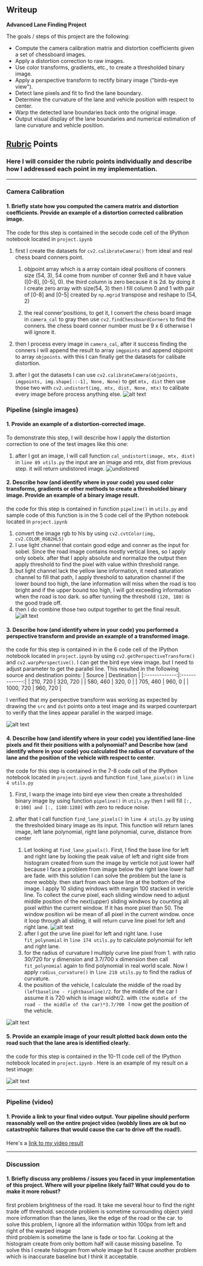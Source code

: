 ## Writeup 

**Advanced Lane Finding Project**

The goals / steps of this project are the following:

* Compute the camera calibration matrix and distortion coefficients given a set of chessboard images.
* Apply a distortion correction to raw images.
* Use color transforms, gradients, etc., to create a thresholded binary image.
* Apply a perspective transform to rectify binary image ("birds-eye view").
* Detect lane pixels and fit to find the lane boundary.
* Determine the curvature of the lane and vehicle position with respect to center.
* Warp the detected lane boundaries back onto the original image.
* Output visual display of the lane boundaries and numerical estimation of lane curvature and vehicle position.

[//]: # (Image References)

[image1]: ./report_img/undistort.png "Undistorted"
[image2]: ./report_img/threshold.png "Road Transformed"
[image3]: ./examples/binary_combo_example.jpg "Binary Example"
[image4]: ./examples/warped_straight_lines.jpg "Warp Example"
[image5]: ./examples/color_fit_lines.jpg "Fit Visual"
[image6]: ./examples/example_output.jpg "Output"
[video1]: ./project_video.mp4 "Video"

## [Rubric](https://review.udacity.com/#!/rubrics/571/view) Points

### Here I will consider the rubric points individually and describe how I addressed each point in my implementation.  

---

### Camera Calibration

#### 1. Briefly state how you computed the camera matrix and distortion coefficients. Provide an example of a distortion corrected calibration image.

The code for this step is contained in the secode code cell of the IPython notebook located in `project.ipynb`

1. first I create the datasets for `cv2.calibrateCamera()` from ideal and real chess board conners point.  
   1. objpoint array which is a array contain ideal positions of conners size (54, 3), 54 come from number of conner 9x6 and it have value ([0-8], [0-5], 0). the third column is zero because it is 2d. by doing it I create zero array with size(54, 3) then I fill column 0 and 1 with pair of [0-8] and [0-5] created by `np.mgrid` transpose and reshape to (54, 2)

   2. the real conner'positions, to get it, I convert the chess board image in `camera_cal` to gray then use `cv2.findChessboardCorners` to find the conners. the chess board conner number must be 9 x 6 otherwise I will ignore it. 
   
2. then I process every image in `camera_cal`, after it success finding the conners I will append the result to array `imgpoints` and append objpoint to array `objpoints`. with this I can finally get the datasets for calibate distortion.

3. after I got the datasets I can use `cv2.calibrateCamera(objpoints, imgpoints, img.shape[::-1], None, None)` to get `mtx, dist` then use those two with `cv2.undistort(img, mtx, dist, None, mtx)` to calibate every image before process anything else.
![alt text][image1]

### Pipeline (single images)

#### 1. Provide an example of a distortion-corrected image.

To demonstrate this step, I will describe how I apply the distortion correction to one of the test images like this one:
1. after I got an image, I will call function `cal_undistort(image, mtx, dist)` in `line 89 utils.py` the input are an image and mtx, dist from previous step. it will return undistored image.
![undistored](./report_img/undistort3.png)
#### 2. Describe how (and identify where in your code) you used color transforms, gradients or other methods to create a thresholded binary image.  Provide an example of a binary image result.

the code for this step is contained in function `pipeline()` in `utils.py` and sample code of this function is in the 5 code cell of the IPython notebook located in `project.ipynb`

1. convert the image rgb to hls by using `cv2.cvtColor(img, cv2.COLOR_RGB2HLS)`
2. I use light channel that contain good edge and conner as the input for sobel. Since the road image contains mostly vertical lines, so I apply only sobelx. after that I apply absolute and normalize the output then apply threshold to find the pixel with value within threshold range.
3. but light channel lack the yellow lane information, it need saturation channel to fill that path, I apply threshold to saturation channel if the lower bound too high, the lane information will miss when the road is too bright and if the upper bound too high, I will got exceeding information when the road is too dark. so after tunning the threshold `(120, 180)` is the good trade off.
4. then I do combine those two output together to get the final result.
![alt text][image2]

#### 3. Describe how (and identify where in your code) you performed a perspective transform and provide an example of a transformed image.

the code for this step is contained in in the 6 code cell of the IPython notebook located in `project.ipynb`
by using `cv2.getPerspectiveTransform()` and `cv2.warpPerspective()`. I can get the bird eye view image.
but I need to adjust parameter to get the parallel line.
This resulted in the following source and destination points:
| Source        | Destination   | 
|:-------------:|:-------------:| 
| 210, 720      | 320, 720        | 
| 580, 460      | 320, 0      |
| 705, 460     | 960, 0      |
| 1000, 720      | 960, 720        |

I verified that my perspective transform was working as expected by drawing the `src` and `dst` points onto a test image and its warped counterpart to verify that the lines appear parallel in the warped image.

![alt text](./report_img/warped7.png)

#### 4. Describe how (and identify where in your code) you identified lane-line pixels and fit their positions with a polynomial? and Describe how (and identify where in your code) you calculated the radius of curvature of the lane and the position of the vehicle with respect to center.

the code for this step is contained in the 7-8 code cell of the IPython notebook located in `project.ipynb` and function `find_lane_pixels()` in `line 4 utils.py` 
1. First, I warp the image into bird eye view then create a thresholded binary image by using function `pipeline()` in `utils.py` then I will fill `[:, 0:100] and [:, 1180:1280]` with zero to reduce noise.
2. after that I call function `find_lane_pixels()` in `line 4 utils.py` by using the thresholded binary image as its input. This function will return lanes image, left lane polynomial, right lane polynomial, curve, distance from center  
   
   1. Let looking at `find_lane_pixels()`. First, I find the base line for left and right lane by looking the peak value of left and right side from histogram created from sum the image by verticle not just lower half because I face a problem from image below the right lane lower half are fade. with this solution I can solve the problem but the lane is more wobbly. then start from each base line at the bottom of the image. I apply 10 sliding windows with margin 100 stacked in vericle line. To collect the curve pixel, each sliding window need to adjust middle position of the next(upper) sliding windwos by counting all pixel within the current window. If it has more pixel than 50. The window position wii be mean of all pixel in the current window. once it loop through all sliding, it will return curve line pixel for left and right lane. 
   ![alt text](./test_images/test20.jpg) 
   2. after I got the urve line pixel for left and right lane. I use `fit_polynomial` in `line 174 utils.py` to calculate polynomial for left and right lane.
   3. for the radius of curvature I multiply curve line pixel from 1. with ratio 30/720 for y dimension and 3.7/700 x dimension then call `fit_polynomial` again to find polynomial in real world scale. Now I apply `radius_curvature()` in `line 210 utils.py`  to find the radius of curvature.
   4. the position of the vehicle, I calculate the middle of the road by  `(leftbaseline - rightbaseline)/2`. for the middle of the car I assume it is 720 which is image widht/2. with `(the middle of the road - the middle of the car)*3.7/700 ` I now get the position of the vehicle.

![alt text](./report_img/lane.png)


#### 5. Provide an example image of your result plotted back down onto the road such that the lane area is identified clearly.
the code for this step is contained in the 10-11 code cell of the IPython notebook located in `project.ipynb` .  Here is an example of my result on a test image:

![alt text](./report_img/result3.png)

---

### Pipeline (video)

#### 1. Provide a link to your final video output.  Your pipeline should perform reasonably well on the entire project video (wobbly lines are ok but no catastrophic failures that would cause the car to drive off the road!).

Here's a [link to my video result](https://drive.google.com/file/d/1gRmBSrqNPiZjgnJTSW8zWe0L4tg54h7J/view?usp=sharing)

---

### Discussion

#### 1. Briefly discuss any problems / issues you faced in your implementation of this project.  Where will your pipeline likely fail?  What could you do to make it more robust?

first problem brightness of the road. It take me several hour to find the right trade off threshold.
seconde problem is sometime surrounding object yield more information than the lanes, like the edge of the road or the car. to solve this problem, I ignore all the information within 100px from left and right of the warped image  
third problem is sometime the lane is fade or too far. Looking at the histogram create from only bottom half will cause missing baseline. To solve this I create histogram from whole image but It cause another problem which is inaccurate baseline but I think it acceptable.
